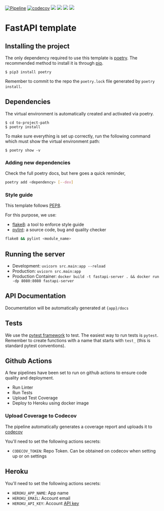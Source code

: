 [![Pipeline](https://github.com/FacuMastri/fastapi-server/actions/workflows/pipeline.yml/badge.svg?branch=main)](https://github.com/FacuMastri/fastapi-server/actions/workflows/pipeline.yml)
[![codecov](https://codecov.io/gh/FacuMastri/fastapi-server/branch/main/graph/badge.svg?token=RdVC85n674)](https://codecov.io/gh/FacuMastri/fastapi-server)
[![](https://img.shields.io/badge/license-MIT-blue.svg)](https://opensource.org/licenses/MIT)
[![](https://img.shields.io/badge/python-3.6-blue.svg)](https://www.python.org/downloads/)
[![](https://img.shields.io/badge/docs-fastapi-blue.svg)](https://fastapi.tiangolo.com/)
![](https://img.shields.io/badge/version-0.1-blue.svg)


# FastAPI template


## Installing the project

The only dependency required to use this template is [poetry](https://python-poetry.org). The recommended method to install it is through [pip](https://pypi.org/project/pip/).

```
$ pip3 install poetry
```

Remember to commit to the repo the `poetry.lock` file generated by `poetry install`.


## Dependencies

The virtual environment is automatically created and activated via poetry.

```
$ cd to-project-path
$ poetry install
```

To make sure everything is set up correctly, run the following command which must show the virtual environment path:

```
$ poetry show -v
```

### Adding new dependencies

Check the full poetry docs, but here goes a quick reminder,

```bash
poetry add <dependency> [--dev]
```

### Style guide

This template follows [PEP8](https://www.python.org/dev/peps/pep-0008/).

For this purpose, we use:

- [flake8](https://github.com/PyCQA/flake8): a tool to enforce style guide
- [pylint](https://github.com/PyCQA/pylint): a source code, bug and quality checker

```bash
flake8 && pylint <module_name>
```



## Running the server

- Development: `uvicorn src.main:app --reload`
- Production: `uvicorn src.main:app`
- Production Container: `docker build -t fastapi-server . && docker run -dp 8080:8080 fastapi-server`

## API Documentation

Documentation will be automatically generated at `{app}/docs`

## Tests

We use the [pytest framework](https://fastapi.tiangolo.com/tutorial/testing/) to test. The easiest way to run tests is `pytest`.
Remember to create functions with a name that starts with `test_` (this is standard pytest conventions).


## Github Actions

A few pipelines have been set to run on github actions to ensure code quality and deployment.

- Run Linter
- Run Tests
- Upload Test Coverage
- Deploy to Heroku using docker image

### Upload Coverage to Codecov

The pipeline automatically generates a coverage report and uploads it to [codecov](https://about.codecov.io/)

You'll need to set the following actions secrets:

- `CODECOV_TOKEN`: Repo Token. Can be obtained on codecov when setting up or on settings

## Heroku

You'll need to set the following actions secrets:

- `HEROKU_APP_NAME`: App name
- `HEROKU_EMAIL`: Account email
- `HEROKU_API_KEY`: Account [API key](https://dashboard.heroku.com/account)